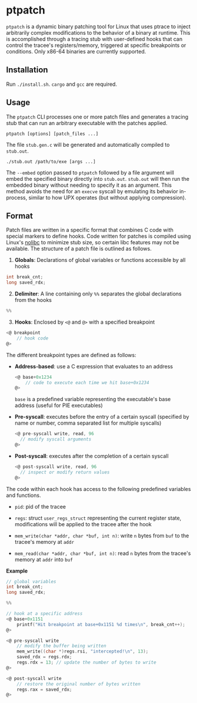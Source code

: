 # ptpatch
`ptpatch` is a dynamic binary patching tool for Linux that uses ptrace to inject arbitrarily complex modifications to the behavior of a binary at runtime. This is accomplished through a tracing stub with user-defined hooks that can control the tracee's registers/memory, triggered at specific breakpoints or conditions. Only x86-64 binaries are currently supported.

## Installation
Run `./install.sh`. `cargo` and `gcc` are required.

## Usage
The `ptpatch` CLI processes one or more patch files and generates a tracing stub that can run an arbitrary executable with the patches applied.

```
ptpatch [options] [patch_files ...]
```

The file `stub.gen.c` will be generated and automatically compiled to `stub.out`.

```
./stub.out /path/to/exe [args ...]
```

The `--embed` option passed to `ptpatch` followed by a file argument will embed the specified binary directly into `stub.out`. `stub.out` will then run the embedded binary without needing to specify it as an argument. This method avoids the need for an `execve` syscall by emulating its behavior in-process, similar to how UPX operates (but without applying compression).

## Format
Patch files are written in a specific format that combines C code with special markers to define hooks. Code written for patches is compiled using Linux's [nolibc](https://elixir.bootlin.com/linux/v6.10.9/source/tools/include/nolibc) to minimize stub size, so certain libc features may not be available. The structure of a patch file is outlined as follows.

1. **Globals**: Declarations of global variables or functions accessible by all hooks

 ```c
 int break_cnt;
 long saved_rdx;
 ```

2. **Delimiter**: A line containing only `%%` separates the global declarations from the hooks

 ```c
 %%
 ```

3. **Hooks**: Enclosed by `<@` and `@>` with a specified breakpoint

 ```c
 <@ breakpoint
     // hook code
 @>
 ```

The different breakpoint types are defined as follows:

- **Address-based**: use a C expression that evaluates to an address
    ```c
    <@ base+0x1234
        // code to execute each time we hit base+0x1234
    @>
    ```
    `base` is a predefined variable representing the executable's base address (useful for PIE executables)

- **Pre-syscall**: executes before the entry of a certain syscall (specified by name or number, comma separated list for multiple syscalls)
    ```c
    <@ pre-syscall write, read, 96
      // modify syscall arguments
    @>
    ```

- **Post-syscall**: executes after the completion of a certain syscall
    ```c
    <@ post-syscall write, read, 96
      // inspect or modify return values
    @>
    ```

The code within each hook has access to the following predefined variables and functions.

- `pid`: pid of the tracee

- `regs`: struct `user_regs_struct` representing the current register state, modifications will be applied to the tracee after the hook

- `mem_write(char *addr, char *buf, int n)`: write `n` bytes from `buf` to the tracee's memory at `addr`

- `mem_read(char *addr, char *buf, int n)`: read `n` bytes from the tracee's memory at `addr` into `buf`

**Example**
```c
// global variables
int break_cnt;
long saved_rdx;

%%

// hook at a specific address
<@ base+0x1151
    printf("Hit breakpoint at base+0x1151 %d times\n", break_cnt++);
@>

<@ pre-syscall write
    // modify the buffer being written
    mem_write((char *)regs.rsi, "intercepted!\n", 13);
    saved_rdx = regs.rdx;
    regs.rdx = 13; // update the number of bytes to write
@>

<@ post-syscall write
    // restore the original number of bytes written
    regs.rax = saved_rdx;
@>
```
